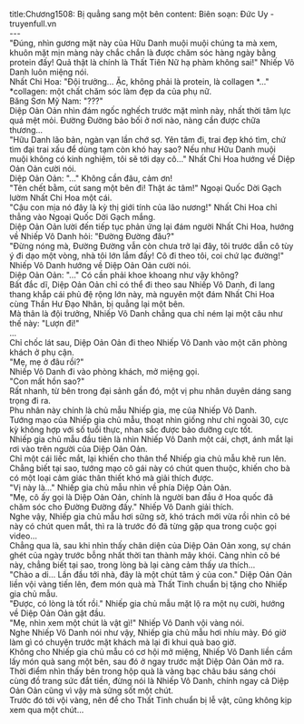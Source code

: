 title:Chương1508: Bị quẳng sang một bên
content:
Biên soạn: Đức Uy - truyenfull.vn<br>---<br>"Đúng, nhìn gương mặt này của Hữu Danh muội muội chúng ta mà xem, khuôn mặt mịn màng này chắc chắn là được chăm sóc hàng ngày bằng protein đấy! Quả thật là chính là Thất Tiên Nữ hạ phàm không sai!" Nhiếp Vô Danh luôn miệng nói.<br>Nhất Chi Hoa: "Đội trưởng... Ặc, không phải là protein, là collagen *..."<br>*collagen: một chất chăm sóc làm đẹp da của phụ nữ.<br>Băng Sơn Mỹ Nam: "???"<br>Diệp Oản Oản nhìn đám ngốc nghếch trước mặt mình này, nhất thời tâm lực quá mệt mỏi. Đường Đường bảo bối ở nơi nào, nàng cần được chữa thương...<br>"Hữu Danh lão bản, ngàn vạn lần chớ sợ. Yên tâm đi, trai đẹp khó tìm, chứ tìm đại trai xấu để dùng tạm còn khó hay sao? Nếu như Hữu Danh muội muội không có kinh nghiệm, tôi sẽ tới dạy cô..." Nhất Chi Hoa hướng về Diệp Oản Oản cười nói.<br>Diệp Oản Oản: "..." Không cần đâu, cảm ơn!<br>"Tên chết bằm, cút sang một bên đi! Thật ác tâm!" Ngoại Quốc Dời Gạch lườm Nhất Chi Hoa một cái.<br>"Cậu con mịa nó đây là kỳ thị giới tính của lão nương!" Nhất Chi Hoa chỉ thẳng vào Ngoại Quốc Dời Gạch mắng.<br>Diệp Oản Oản lười đến tiếp tục phản ứng lại đám người Nhất Chi Hoa, hướng về Nhiếp Vô Danh hỏi: "Đường Đường đâu?"<br>"Đừng nóng mà, Đường Đường vẫn còn chưa trở lại đây, tôi trước dẫn cô tùy ý đi dạo một vòng, nhà tôi lớn lắm đấy! Cô đi theo tôi, coi chứ lạc đường!" Nhiếp Vô Danh hướng về Diệp Oản Oản cười nói.<br>Diệp Oản Oản: "..." Có cần phải khoe khoang như vậy không?<br>Bất đắc dĩ, Diệp Oản Oản chỉ có thể đi theo sau Nhiếp Vô Danh, đi lang thang khắp cái phủ đệ rộng lớn này, mà nguyên một đám Nhất Chi Hoa cùng Thần Hư Đạo Nhân, bị quẳng lại một bên.<br>Mà thân là đội trưởng, Nhiếp Vô Danh chẳng qua chỉ ném lại một câu như thế này: "Lượn đi!"<br>...<br>Chỉ chốc lát sau, Diệp Oản Oản đi theo Nhiếp Vô Danh vào một căn phòng khách ở phụ cận.<br>"Mẹ, mẹ ở đâu rồi?"<br>Nhiếp Vô Danh đi vào phòng khách, mở miệng gọi.<br>"Con mất hồn sao?"<br>Rất nhanh, từ bên trong đại sảnh gần đó, một vị phu nhân duyên dáng sang trọng đi ra.<br>Phu nhân này chính là chủ mẫu Nhiếp gia, mẹ của Nhiếp Vô Danh.<br>Tướng mạo của Nhiếp gia chủ mẫu, thoạt nhìn giống như chỉ ngoài 30, cực kỳ không hợp với số tuổi thực, nhan sắc được bảo dưỡng cực tốt.<br>Nhiếp gia chủ mẫu đầu tiên là nhìn Nhiếp Vô Danh một cái, chợt, ánh mắt lại rơi vào trên người của Diệp Oản Oản.<br>Chỉ một cái liếc mắt, lại khiến cho thân thể Nhiếp gia chủ mẫu khẽ run lên. Chẳng biết tại sao, tướng mạo cô gái này có chút quen thuộc, khiến cho bà có một loại cảm giác thân thiết khó mà giải thích được.<br>"Vị này là..." Nhiếp gia chủ mẫu nhìn về phía Diệp Oản Oản.<br>"Mẹ, cô ấy gọi là Diệp Oản Oản, chính là người ban đầu ở Hoa quốc đã chăm sóc cho Đường Đường đấy." Nhiếp Vô Danh giải thích.<br>Nghe vậy, Nhiếp gia chủ mẫu hơi sững sờ, khó trách mới vừa rồi nhìn cô bé này có chút quen mắt, thì ra là trước đó đã từng gặp qua trong cuộc gọi video…<br>Chẳng qua là, sau khi nhìn thấy chân diện của Diệp Oản Oản xong, sự chán ghét của ngày trước bỗng nhất thời tan thành mây khói. Càng nhìn cô bé này, chẳng biết tại sao, trong lòng bà lại càng cảm thấy ưa thích...<br>"Chào a di... Lần đầu tới nhà, đây là một chút tâm ý của con." Diệp Oản Oản liền vội vàng tiến lên, đem món quà mà Thất Tinh chuẩn bị tặng cho Nhiếp gia chủ mẫu.<br>"Được, có lòng là tốt rồi." Nhiếp gia chủ mẫu mặt lộ ra một nụ cười, hướng về Diệp Oản Oản gật đầu.<br>"Mẹ, nhìn xem một chút là vật gì!" Nhiếp Vô Danh vội vàng nói.<br>Nghe Nhiếp Vô Danh nói như vậy, Nhiếp gia chủ mẫu hơi nhíu mày. Đó giờ làm gì có chuyện trước mặt khách mà lại đi khui quà bao giờ.<br>Không cho Nhiếp gia chủ mẫu có cơ hội mở miệng, Nhiếp Vô Danh liền cầm lấy món quà sang một bên, sau đó ở ngay trước mặt Diệp Oản Oản mở ra.<br>Thời điểm nhìn thấy bên trong hộp quà là vàng bạc châu báu sáng chói cùng đồ trang sức đắt tiền, đừng nói là Nhiếp Vô Danh, chính ngay cả Diệp Oản Oản cũng vì vậy mà sửng sốt một chút.<br>Trước đó tới vội vàng, nên để cho Thất Tinh chuẩn bị lễ vật, cũng không kịp xem qua một chút...